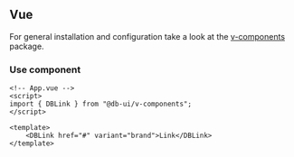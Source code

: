 ## Vue

For general installation and configuration take a look at the [v-components](https://www.npmjs.com/package/@db-ui/v-components) package.

### Use component

```vue App.vue
<!-- App.vue -->
<script>
import { DBLink } from "@db-ui/v-components";
</script>

<template>
	<DBLink href="#" variant="brand">Link</DBLink>
</template>
```
